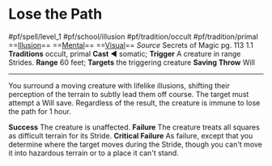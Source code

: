 # Lose the Path
#pf/spell/level_1 #pf/school/illusion #pf/tradition/occult #pf/tradition/primal
==[Illusion](../../../Traits/Illusion.md)== ==[Mental](../../../Traits/Mental.md)== ==[Visual](../../../Traits/Visual.md)==
*Source* Secrets of Magic pg. 113 1.1
**Traditions** occult, primal
**Cast** ◄ somatic; **Trigger** A creature in range Strides.
**Range** 60 feet; **Targets** the triggering creature
**Saving Throw** Will

---
You surround a moving creature with lifelike illusions, shifting their perception of the terrain to subtly lead them off course. The target must attempt a Will save. Regardless of the result, the creature is immune to lose the path for 1 hour.

**Success** The creature is unaffected.
**Failure** The creature treats all squares as difficult terrain for its Stride.
**Critical Failure** As failure, except that you determine where the target moves during the Stride, though you can't move it into hazardous terrain or to a place it can't stand.
